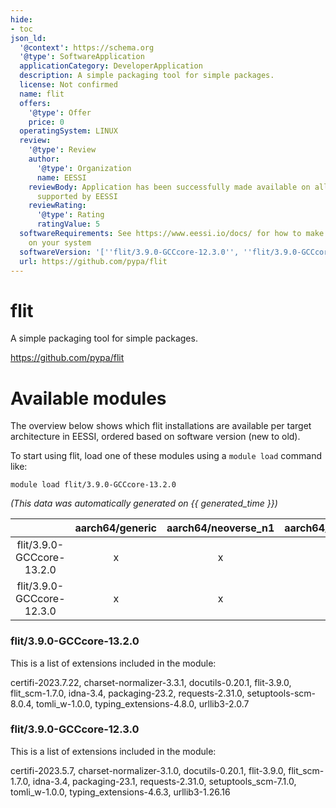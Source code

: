 ```yaml
---
hide:
- toc
json_ld:
  '@context': https://schema.org
  '@type': SoftwareApplication
  applicationCategory: DeveloperApplication
  description: A simple packaging tool for simple packages.
  license: Not confirmed
  name: flit
  offers:
    '@type': Offer
    price: 0
  operatingSystem: LINUX
  review:
    '@type': Review
    author:
      '@type': Organization
      name: EESSI
    reviewBody: Application has been successfully made available on all architectures
      supported by EESSI
    reviewRating:
      '@type': Rating
      ratingValue: 5
  softwareRequirements: See https://www.eessi.io/docs/ for how to make EESSI available
    on your system
  softwareVersion: '[''flit/3.9.0-GCCcore-12.3.0'', ''flit/3.9.0-GCCcore-13.2.0'']'
  url: https://github.com/pypa/flit
---
```


flit
====


A simple packaging tool for simple packages.

https://github.com/pypa/flit
# Available modules


The overview below shows which flit installations are available per target architecture in EESSI, ordered based on software version (new to old).

To start using flit, load one of these modules using a `module load` command like:

```shell
module load flit/3.9.0-GCCcore-13.2.0
```

*(This data was automatically generated on {{ generated_time }})*  

| |aarch64/generic|aarch64/neoverse_n1|aarch64/neoverse_v1|aarch64/nvidia|x86_64/generic|x86_64/amd/zen2|x86_64/amd/zen3|x86_64/amd/zen4|x86_64/intel/haswell|x86_64/intel/sapphirerapids|x86_64/intel/skylake_avx512|
| :---: | :---: | :---: | :---: | :---: | :---: | :---: | :---: | :---: | :---: | :---: | :---: |
|flit/3.9.0-GCCcore-13.2.0|x|x|x|-|x|x|x|x|x|x|x|
|flit/3.9.0-GCCcore-12.3.0|x|x|x|-|x|x|x|x|x|x|x|


### flit/3.9.0-GCCcore-13.2.0

This is a list of extensions included in the module:

certifi-2023.7.22, charset-normalizer-3.3.1, docutils-0.20.1, flit-3.9.0, flit_scm-1.7.0, idna-3.4, packaging-23.2, requests-2.31.0, setuptools-scm-8.0.4, tomli_w-1.0.0, typing_extensions-4.8.0, urllib3-2.0.7

### flit/3.9.0-GCCcore-12.3.0

This is a list of extensions included in the module:

certifi-2023.5.7, charset-normalizer-3.1.0, docutils-0.20.1, flit-3.9.0, flit_scm-1.7.0, idna-3.4, packaging-23.1, requests-2.31.0, setuptools_scm-7.1.0, tomli_w-1.0.0, typing_extensions-4.6.3, urllib3-1.26.16